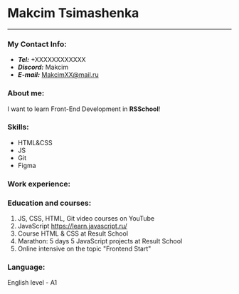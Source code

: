 # Makcim Tsimashenka
----------
### My Contact Info:
- ***Tel:*** +XXXXXXXXXXXX
- ***Discord:*** Makcim
- ***E-mail:*** MakcimXX@mail.ru

### About me:
I want to learn Front-End Development in **RSSchool**!

### Skills:
* HTML&CSS
* JS
* Git
* Figma

### Work experience:

### Education and courses:
1. JS, CSS, HTML, Git video courses on YouTube
2. JavaScript https://learn.javascript.ru/
3. Course HTML & CSS at Result School
4. Marathon: 5 days 5 JavaScript projects at Result School
5. Online intensive on the topic "Frontend Start"

### Language:
English level - A1
